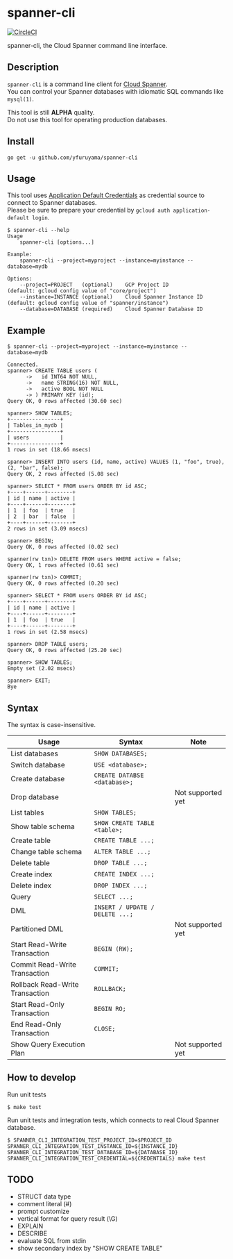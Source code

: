 spanner-cli
===

[![CircleCI](https://circleci.com/gh/yfuruyama/spanner-cli.svg?style=svg)](https://circleci.com/gh/yfuruyama/spanner-cli)

spanner-cli, the Cloud Spanner command line interface.

## Description

`spanner-cli` is a command line client for [Cloud Spanner](https://cloud.google.com/spanner/).  
You can control your Spanner databases with idiomatic SQL commands like `mysql(1)`.

This tool is still **ALPHA** quality.  
Do not use this tool for operating production databases.

## Install

```
go get -u github.com/yfuruyama/spanner-cli
```

## Usage

This tool uses [Application Default Credentials](https://cloud.google.com/docs/authentication/production?hl=en#providing_credentials_to_your_application) as credential source to connect to Spanner databases.  
Please be sure to prepare your credential by `gcloud auth application-default login`.

```
$ spanner-cli --help
Usage
    spanner-cli [options...]

Example:
    spanner-cli --project=myproject --instance=myinstance --database=mydb

Options:
    --project=PROJECT   (optional)    GCP Project ID            (default: gcloud config value of "core/project")
    --instance=INSTANCE (optional)    Cloud Spanner Instance ID (default: gcloud config value of "spanner/instance")
    --database=DATABASE (required)    Cloud Spanner Database ID
```

## Example

```
$ spanner-cli --project=myproject --instance=myinstance --database=mydb

Connected.
spanner> CREATE TABLE users (
      ->   id INT64 NOT NULL,
      ->   name STRING(16) NOT NULL,
      ->   active BOOL NOT NULL
      -> ) PRIMARY KEY (id);
Query OK, 0 rows affected (30.60 sec)

spanner> SHOW TABLES;
+----------------+
| Tables_in_mydb |
+----------------+
| users          |
+----------------+
1 rows in set (18.66 msecs)

spanner> INSERT INTO users (id, name, active) VALUES (1, "foo", true), (2, "bar", false);
Query OK, 2 rows affected (5.08 sec)

spanner> SELECT * FROM users ORDER BY id ASC;
+----+------+--------+
| id | name | active |
+----+------+--------+
| 1  | foo  | true   |
| 2  | bar  | false  |
+----+------+--------+
2 rows in set (3.09 msecs)

spanner> BEGIN;
Query OK, 0 rows affected (0.02 sec)

spanner(rw txn)> DELETE FROM users WHERE active = false;
Query OK, 1 rows affected (0.61 sec)

spanner(rw txn)> COMMIT;
Query OK, 0 rows affected (0.20 sec)

spanner> SELECT * FROM users ORDER BY id ASC;
+----+------+--------+
| id | name | active |
+----+------+--------+
| 1  | foo  | true   |
+----+------+--------+
1 rows in set (2.58 msecs)

spanner> DROP TABLE users;
Query OK, 0 rows affected (25.20 sec)

spanner> SHOW TABLES;
Empty set (2.02 msecs)

spanner> EXIT;
Bye
```

## Syntax

The syntax is case-insensitive.

| Usage | Syntax | Note |
| --- | --- | --- |
| List databases | `SHOW DATABASES;` | |
| Switch database | `USE <database>;` | |
| Create database | `CREATE DATABSE <database>;` | |
| Drop database |  | Not supported yet |
| List tables | `SHOW TABLES;` | |
| Show table schema | `SHOW CREATE TABLE <table>;` | |
| Create table | `CREATE TABLE ...;` | |
| Change table schema | `ALTER TABLE ...;` | |
| Delete table | `DROP TABLE ...;` | |
| Create index | `CREATE INDEX ...;` | |
| Delete index | `DROP INDEX ...;` | |
| Query | `SELECT ...;` | |
| DML | `INSERT / UPDATE / DELETE ...;` | |
| Partitioned DML | | Not supported yet |
| Start Read-Write Transaction | `BEGIN (RW);` | |
| Commit Read-Write Transaction | `COMMIT;` | |
| Rollback Read-Write Transaction | `ROLLBACK;` | |
| Start Read-Only Transaction | `BEGIN RO;` | |
| End Read-Only Transaction | `CLOSE;` | |
| Show Query Execution Plan | | Not supported yet |

## How to develop

Run unit tests

```
$ make test
```

Run unit tests and integration tests, which connects to real Cloud Spanner database.

```
$ SPANNER_CLI_INTEGRATION_TEST_PROJECT_ID=$PROJECT_ID SPANNER_CLI_INTEGRATION_TEST_INSTANCE_ID=${INSTANCE_ID} SPANNER_CLI_INTEGRATION_TEST_DATABASE_ID=${DATABASE_ID} SPANNER_CLI_INTEGRATION_TEST_CREDENTIAL=${CREDENTIALS} make test
```

## TODO

* STRUCT data type
* comment literal (#)
* prompt customize
* vertical format for query result (\G)
* EXPLAIN
* DESCRIBE
* evaluate SQL from stdin
* show secondary index by "SHOW CREATE TABLE"
